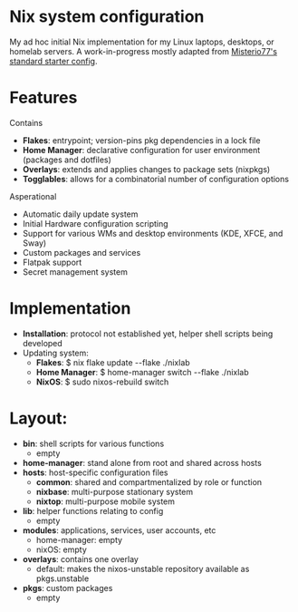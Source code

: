 # Nix system configuration

My ad hoc initial Nix implementation for my Linux laptops, desktops, or homelab servers. A work-in-progress mostly adapted from [Misterio77's standard starter config](https://github.com/Misterio77/nix-starter-configs).

# Features
Contains
- **Flakes**: entrypoint; version-pins pkg dependencies in a lock file
- **Home Manager**: declarative configuration for user environment (packages and dotfiles)
- **Overlays**: extends and applies changes to package sets (nixpkgs)
- **Togglables**: allows for a combinatorial number of configuration options

Asperational
- Automatic daily update system
- Initial Hardware configuration scripting 
- Support for various WMs and desktop environments (KDE, XFCE, and Sway)
- Custom packages and services
- Flatpak support
- Secret management system

# Implementation
- **Installation**: protocol not established yet, helper shell scripts being developed
- Updating system:
  - **Flakes**: $ nix flake update --flake ./nixlab
  - **Home Manager**: $ home-manager switch --flake ./nixlab
  - **NixOS**: $ sudo nixos-rebuild switch

# Layout:
- **bin**: shell scripts for various functions
  - empty
- **home-manager**: stand alone from root and shared across hosts
- **hosts**: host-specific configuration files
  - **common**: shared and compartmentalized by role or function
  - **nixbase**: multi-purpose stationary system
  - **nixtop**: multi-purpose mobile system
- **lib**: helper functions relating to config
  - empty
- **modules**: applications, services, user accounts, etc
  - home-manager: empty
  - nixOS: empty
- **overlays**: contains one overlay
  - default: makes the nixos-unstable repository available as pkgs.unstable
- **pkgs**: custom packages
  - empty
